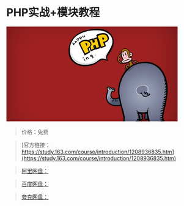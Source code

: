 # PHP实战+模块教程

![img](../../../assets/study163/free/ba25c99efb58492686060e83493f6a45.png)

> 价格：免费

> [官方链接：https://study.163.com/course/introduction/1208936835.htm](https://study.163.com/course/introduction/1208936835.htm)

> [阿里网盘：]()

> [百度网盘：]()

> [夸克网盘：]()
